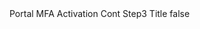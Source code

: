 <?xml version="1.0" encoding="UTF-8"?>
<CustomMetadata xmlns="http://soap.sforce.com/2006/04/metadata">
    <label>Portal MFA Activation Cont Step3 Title</label>
    <protected>false</protected>
</CustomMetadata>

